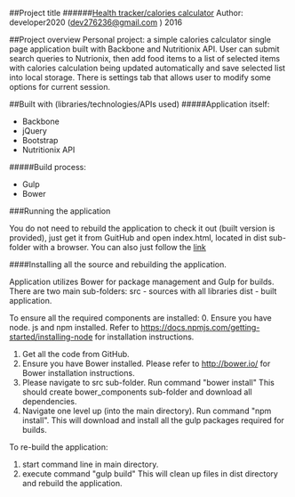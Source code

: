 
##Project title
######[Health tracker/calories calculator](http://developer2020github.github.io/health_tracker/dist/ "link to project page")
Author: developer2020 (<dev276236@gmail.com> )
2016

##Project overview
Personal project: 
a simple calories calculator single page application built with Backbone and Nutritionix API.
User can submit search queries to Nutrionix, then add food items to a list 
of selected items with calories calculation being updated automatically and save selected list into local storage.
There is settings tab that allows user to modify some options for current session.


##Built with (libraries/technologies/APIs used)
#####Application itself:
* Backbone
* jQuery
* Bootstrap
* Nutritionix API

#####Build process:

* Gulp
* Bower

###Running the application

You do not need to rebuild the application to check it out (built version is provided), just get it from GuitHub and open index.html, located in dist sub-folder with a browser. You can also just follow the [link](http://developer2020github.github.io/health_tracker/dist/ "link to project page")

####Installing all the source and rebuilding the application.

Application utilizes Bower for package management and Gulp for builds.
There are two main sub-folders:
src - sources with all libraries
dist - built application.

To ensure all the required components are installed:
0. Ensure you have node. js and npm installed.
Refer to https://docs.npmjs.com/getting-started/installing-node for installation instructions.
1. Get all the code from GitHub.
2. Ensure you have Bower installed. Please refer  to http://bower.io/ for Bower installation instructions.
3. Please navigate to src sub-folder. Run command "bower install"
This should create bower_components sub-folder and download all dependencies.
4. Navigate one level up (into the main directory). Run command
"npm install". This will download and install all the gulp packages required for builds.


To re-build the application:
1) start command line in main directory.
2) execute command
"gulp build"
This will clean up files in dist directory and rebuild the application.



